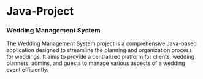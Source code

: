 # Java-Project
### Wedding Management System
The Wedding Management System project is a comprehensive Java-based application designed to streamline the planning and organization process for weddings. It aims to provide a centralized platform for clients, wedding planners, admins, and guests to manage various aspects of a wedding event efficiently.

